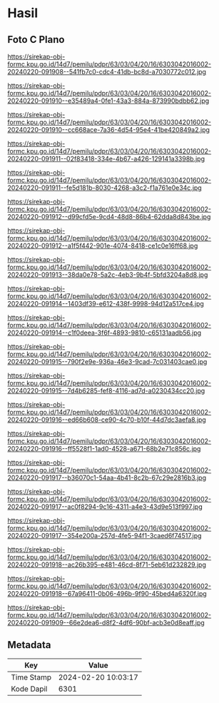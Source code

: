 # Hasil

## Foto C Plano

https://sirekap-obj-formc.kpu.go.id/14d7/pemilu/pdpr/63/03/04/20/16/6303042016002-20240220-091908--541fb7c0-cdc4-41db-bc8d-a7030772c012.jpg

https://sirekap-obj-formc.kpu.go.id/14d7/pemilu/pdpr/63/03/04/20/16/6303042016002-20240220-091910--e35489a4-0fe1-43a3-884a-873990bdbb62.jpg

https://sirekap-obj-formc.kpu.go.id/14d7/pemilu/pdpr/63/03/04/20/16/6303042016002-20240220-091910--cc668ace-7a36-4d54-95e4-41be420849a2.jpg

https://sirekap-obj-formc.kpu.go.id/14d7/pemilu/pdpr/63/03/04/20/16/6303042016002-20240220-091911--02f83418-334e-4b67-a426-129141a3398b.jpg

https://sirekap-obj-formc.kpu.go.id/14d7/pemilu/pdpr/63/03/04/20/16/6303042016002-20240220-091911--fe5d181b-8030-4268-a3c2-f1a761e0e34c.jpg

https://sirekap-obj-formc.kpu.go.id/14d7/pemilu/pdpr/63/03/04/20/16/6303042016002-20240220-091912--d99cfd5e-9cd4-48d8-86b4-62dda8d843be.jpg

https://sirekap-obj-formc.kpu.go.id/14d7/pemilu/pdpr/63/03/04/20/16/6303042016002-20240220-091912--a1f5f442-901e-4074-8418-ce1c0e16ff68.jpg

https://sirekap-obj-formc.kpu.go.id/14d7/pemilu/pdpr/63/03/04/20/16/6303042016002-20240220-091913--38da0e78-5a2c-4eb3-9b4f-5bfd3204a8d8.jpg

https://sirekap-obj-formc.kpu.go.id/14d7/pemilu/pdpr/63/03/04/20/16/6303042016002-20240220-091914--1403df39-e612-438f-9998-94d12a517ce4.jpg

https://sirekap-obj-formc.kpu.go.id/14d7/pemilu/pdpr/63/03/04/20/16/6303042016002-20240220-091914--c1f0deea-3f6f-4893-9810-c65131aadb56.jpg

https://sirekap-obj-formc.kpu.go.id/14d7/pemilu/pdpr/63/03/04/20/16/6303042016002-20240220-091915--790f2e9e-936a-46e3-9cad-7c031403cae0.jpg

https://sirekap-obj-formc.kpu.go.id/14d7/pemilu/pdpr/63/03/04/20/16/6303042016002-20240220-091915--7d4b6285-fef8-4116-ad7d-a0230434cc20.jpg

https://sirekap-obj-formc.kpu.go.id/14d7/pemilu/pdpr/63/03/04/20/16/6303042016002-20240220-091916--ed66b608-ce90-4c70-b10f-44d7dc3aefa8.jpg

https://sirekap-obj-formc.kpu.go.id/14d7/pemilu/pdpr/63/03/04/20/16/6303042016002-20240220-091916--ff5528f1-1ad0-4528-a671-68b2e71c856c.jpg

https://sirekap-obj-formc.kpu.go.id/14d7/pemilu/pdpr/63/03/04/20/16/6303042016002-20240220-091917--b36070c1-54aa-4b41-8c2b-67c29e2816b3.jpg

https://sirekap-obj-formc.kpu.go.id/14d7/pemilu/pdpr/63/03/04/20/16/6303042016002-20240220-091917--ac0f8294-9c16-4311-a4e3-43d9e513f997.jpg

https://sirekap-obj-formc.kpu.go.id/14d7/pemilu/pdpr/63/03/04/20/16/6303042016002-20240220-091917--354e200a-257d-4fe5-94f1-3caed6f74517.jpg

https://sirekap-obj-formc.kpu.go.id/14d7/pemilu/pdpr/63/03/04/20/16/6303042016002-20240220-091918--ac26b395-e481-46cd-8f71-5eb61d232829.jpg

https://sirekap-obj-formc.kpu.go.id/14d7/pemilu/pdpr/63/03/04/20/16/6303042016002-20240220-091918--67a96411-0b06-496b-9f90-45bed4a6320f.jpg

https://sirekap-obj-formc.kpu.go.id/14d7/pemilu/pdpr/63/03/04/20/16/6303042016002-20240220-091909--66e2dea6-d8f2-4df6-90bf-acb3e0d8eaff.jpg


## Metadata

| Key        | Value               |
| ---------- | ------------------- |
| Time Stamp | 2024-02-20 10:03:17 |
| Kode Dapil | 6301                |



